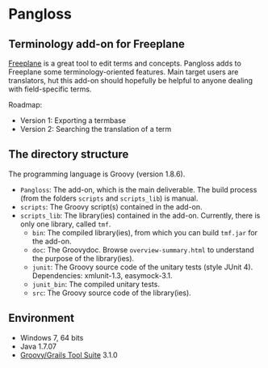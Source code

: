 Pangloss
========

Terminology add-on for Freeplane
---------------------------------
[Freeplane](http://freeplane.sourceforge.net) is a great tool to edit terms and concepts.
Pangloss adds to Freeplane some terminology-oriented features. Main target users are translators, hut this add-on should hopefully be helpful to anyone dealing with field-specific terms.

Roadmap:
- Version 1: Exporting a termbase
- Version 2: Searching the translation of a term

The directory structure
-----------------------
The programming language is Groovy (version 1.8.6).
- `Pangloss`: The add-on, which is the main deliverable. The build process (from the folders `scripts` and `scripts_lib`) is manual.
- `scripts`: The Groovy script(s) contained in the add-on.
- `scripts_lib`: The library(ies) contained in the add-on. Currently, there is only one library, called `tmf`.
	- `bin`: The compiled library(ies), from which you can build `tmf.jar` for the add-on.
	- `doc`: The Groovydoc. Browse `overview-summary.html` to understand the purpose of the library(ies).
	- `junit`: The Groovy source code of the unitary tests (style JUnit 4). Dependencies: xmlunit-1.3, easymock-3.1.
	- `junit_bin`: The compiled unitary tests.
	- `src`: The Groovy source code of the library(ies).

Environment
------------
- Windows 7, 64 bits
- Java 1.7.07
- [Groovy/Grails Tool Suite](http://grails.org/products/ggts) 3.1.0

